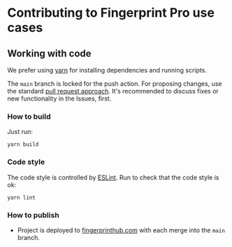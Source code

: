# Contributing to Fingerprint Pro use cases

## Working with code

We prefer using [yarn](https://yarnpkg.com/) for installing dependencies and running scripts.

The `main` branch is locked for the push action. For proposing changes, use the standard [pull request approach](https://docs.github.com/en/pull-requests/collaborating-with-pull-requests/proposing-changes-to-your-work-with-pull-requests/creating-a-pull-request). It's recommended to discuss fixes or new functionality in the Issues, first.

### How to build
Just run:
```shell
yarn build
```

### Code style

The code style is controlled by [ESLint](https://eslint.org/). Run to check that the code style is ok:
```shell
yarn lint
```

### How to publish

- Project is deployed to [fingerprinthub.com](https://fingerprinthub.com) with each merge into the `main` branch.

